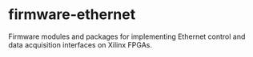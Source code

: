 # firmware-ethernet
Firmware modules and packages for implementing Ethernet control and data acquisition interfaces on Xilinx FPGAs.
